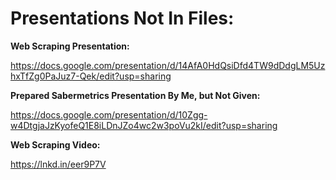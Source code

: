 # Presentations Not In Files:

**Web Scraping Presentation:**

https://docs.google.com/presentation/d/14AfA0HdQsiDfd4TW9dDdgLM5UzhxTfZg0PaJuz7-Qek/edit?usp=sharing

**Prepared Sabermetrics Presentation By Me, but Not Given:**

https://docs.google.com/presentation/d/10Zgg-w4DtgjaJzKyofeQ1E8iLDnJZo4wc2w3poVu2kI/edit?usp=sharing

**Web Scraping Video:**

https://lnkd.in/eer9P7V
